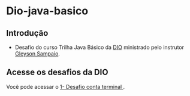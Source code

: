 # Dio-java-basico
## Introdução
- Desafio do curso Trilha Java Básico da [DIO](https://github.com/digitalinnovationone/trilha-java-basico/tree/main/desafios/sintaxe) ministrado pelo instrutor [Gleyson Sampaio](https://github.com/glysns).
<h2>Acesse os desafios da DIO</h2> 

Você pode acessar o [ 1- Desafio conta terminal ](https://github.com/RuiCoders/Dio-java-basico/blob/main/conta-banco-desafio/src/ContaTerminal.java).


